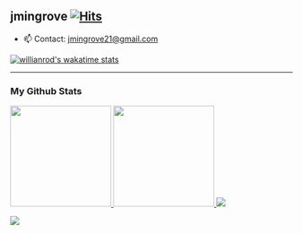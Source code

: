 ## jmingrove [![Hits](https://hits.seeyoufarm.com/api/count/incr/badge.svg?url=https%3A%2F%2Fgithub.com%2Fjmingrove21&count_bg=%23C4C4C4&title_bg=%23555555&icon=reddit.svg&icon_color=%23E7E7E7&title=hi&edge_flat=false)](https://hits.seeyoufarm.com)

- 📫 Contact: jmingrove21@gmail.com


[![willianrod's wakatime stats](https://github-readme-stats.vercel.app/api/wakatime?username=jmingrove21)](https://github.com/anuraghazra/github-readme-stats)

<hr>

### My Github Stats

<a href="#">
  <img src="https://github-readme-stats.vercel.app/api?username=jmingrove21&show_icons=true" height="180px">
</a>
<a href="#">
  <img src="https://github-readme-stats.vercel.app/api/top-langs/?username=jmingrove21&layout=compact" height="180px">
</a>
<a href="#">
  <img src="https://github-readme-stats.vercel.app/api/wakatime?username=jmingrove21">
<a>
  
<p align="left">
  <img src="http://mazassumnida.wtf/api/mini/generate_badge?boj=myhomeseoulstation">
</p>

<!--
**jmingrove21/jmingrove21** is a ✨ _special_ ✨ repository because its `README.md` (this file) appears on your GitHub profile.

Here are some ideas to get you started:

- 🔭 I’m currently working on ...
- 🌱 I’m currently learning ...
- 👯 I’m looking to collaborate on ...
- 🤔 I’m looking for help with ...
- 💬 Ask me about ...
- 📫 How to reach me: ...
- 😄 Pronouns: ...
- ⚡ Fun fact: ...
-->
